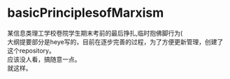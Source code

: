 # basicPrinciplesofMarxism
某信息类理工学校卷院学生期末考前的最后挣扎,临时抱佛脚行为(  
大纲提要部分是heye写的，目前在逐步完善的过程，为了方便更新管理，创建了这个repository。  
应该没人看，搞随意一点。  
就这样。

